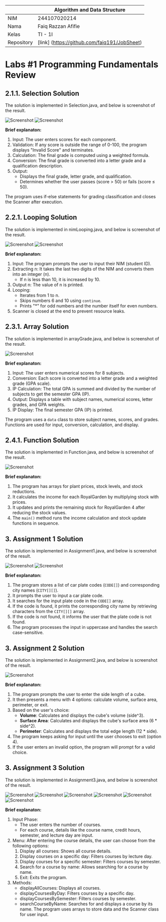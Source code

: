 |  | Algorithm and Data Structure |
|--|--|
| NIM |  244107020214|
| Nama |  Faiq Razzan Afifie |
| Kelas | TI - 1I |
| Repository | [link] (https://github.com/faiq191/JobSheet) |

# Labs #1 Programming Fundamentals Review

## 2.1.1. Selection Solution

The solution is implemented in Selection.java, and below is screenshot of the result.

![Screenshot](img/selection1.png) 
![Screenshot](img/selection2.png)


**Brief explanaton:** 
1. Input: The user enters scores for each component.  
2. Validation: If any score is outside the range of 0-100, the program displays "Invalid Score" and terminates.  
3. Calculation: The final grade is computed using a weighted formula.  
4. Conversion: The final grade is converted into a letter grade and a qualification description.  
5. Output:  
   - Displays the final grade, letter grade, and qualification.  
   - Determines whether the user passes (score > 50) or fails (score ≤ 50).  

The program uses if-else statements for grading classification and closes the Scanner after execution.

## 2.2.1. Looping Solution

The solution is implemented in nimLooping.java, and below is screenshot of the result.

![Screenshot](img/looping1.png)
![Screenshot](img/looping2.png)

**Brief explanaton:**
1. Input: The program prompts the user to input their NIM (student ID).  
2. Extracting n: It takes the last two digits of the NIM and converts them into an integer (n).  
   - If n is less than 10, it is increased by 10.  
3. Output n: The value of n is printed.  
4. Looping:  
   - Iterates from 1 to n.  
   - Skips numbers 6 and 10 using `continue`.  
   - Prints "*" for odd numbers and the number itself for even numbers.  
5. Scanner is closed at the end to prevent resource leaks.

## 2.3.1. Array Solution

The solution is implemented in arrayGrade.java, and below is screenshot of the result.

![Screenshot](img/array.png)

**Brief explanaton:**
1. Input: The user enters numerical scores for 8 subjects.  
2. Conversion: Each score is converted into a letter grade and a weighted grade (GPA scale).  
3. IP Calculation: The total GPA is summed and divided by the number of subjects to get the semester GPA (IP).  
4. Output: Displays a table with subject names, numerical scores, letter grades, and GPA weights.  
5. IP Display: The final semester GPA (IP) is printed.  

The program uses a `data` class to store subject names, scores, and grades. Functions are used for input, conversion, calculation, and display.

## 2.4.1. Function Solution

The solution is implemented in Function.java, and below is screenshot of the result.

![Screenshot](img/function.png)

**Brief explanaton:**
1. The program has arrays for plant prices, stock levels, and stock reductions.
2. It calculates the income for each RoyalGarden by multiplying stock with prices.
3. It updates and prints the remaining stock for RoyalGarden 4 after reducing the stock values.
4. The `main()` method runs the income calculation and stock update functions in sequence.


## 3. Assignment 1 Solution

The solution is implemented in Assignment1.java, and below is screenshot of the result.

![Screenshot](img/assignment1.png)
![Screenshot](img/assignment1_2.png)

**Brief explanaton:**
1. The program stores a list of car plate codes (`CODE[]`) and corresponding city names (`CITY[][]`).
2. It prompts the user to input a car plate code.
3. It searches for the input plate code in the `CODE[]` array.
4. If the code is found, it prints the corresponding city name by retrieving characters from the `CITY[][]` array.
5. If the code is not found, it informs the user that the plate code is not found.
6. The program processes the input in uppercase and handles the search case-sensitive.

## 3. Assignment 2 Solution

The solution is implemented in Assignment2.java, and below is screenshot of the result.

![Screenshot](img/assignment2.png)

**Brief explanaton:**
1. The program prompts the user to enter the side length of a cube.
2. It then presents a menu with 4 options: calculate volume, surface area, perimeter, or exit.
3. Based on the user's choice:
   - **Volume**: Calculates and displays the cube's volume (side^3).
   - **Surface Area**: Calculates and displays the cube's surface area (6 * side^2).
   - **Perimeter**: Calculates and displays the total edge length (12 * side).
4. The program keeps asking for input until the user chooses to exit (option 4).
5. If the user enters an invalid option, the program will prompt for a valid choice.

## 3. Assignment 3 Solution

The solution is implemented in Assignment3.java, and below is screenshot of the result.

![Screenshot](img/assignment3.png)
![Screenshot](img/assignment3_1.png)
![Screenshot](img/assignment3_2.png)
![Screenshot](img/assignment3_3.png)
![Screenshot](img/assignment3_4.png)
![Screenshot](img/assignment3_5.png)

**Brief explanaton:**
1. Input Phase:
    - The user enters the number of courses.
    - For each course, details like the course name, credit hours, semester, and lecture day are input.
2. Menu: After entering the course details, the user can choose from the following options:
    1. Display all courses: Shows all course details.
    2. Display courses on a specific day: Filters courses by lecture day.
    3. Display courses for a specific semester: Filters courses by semester.
    4. Search for a course by name: Allows searching for a course by name.
    5. Exit: Exits the program.
3. Methods:
    - displayAllCourses: Displays all courses.
    - displayCoursesByDay: Filters courses by a specific day.
    - displayCoursesBySemester: Filters courses by semester.
    - searchCourseByName: Searches for and displays a course by its name.
The program uses arrays to store data and the Scanner class for user input.
